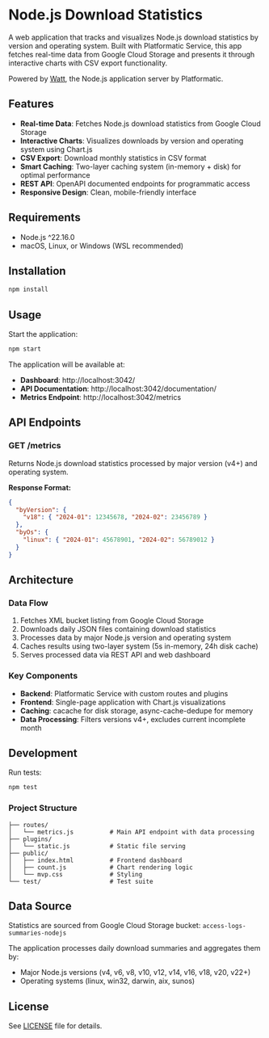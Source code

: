 # Node.js Download Statistics

A web application that tracks and visualizes Node.js download statistics by version and operating system. Built with Platformatic Service, this app fetches real-time data from Google Cloud Storage and presents it through interactive charts with CSV export functionality.

Powered by [Watt](https://platformatic.dev), the Node.js application server by Platformatic.

## Features

- **Real-time Data**: Fetches Node.js download statistics from Google Cloud Storage
- **Interactive Charts**: Visualizes downloads by version and operating system using Chart.js
- **CSV Export**: Download monthly statistics in CSV format
- **Smart Caching**: Two-layer caching system (in-memory + disk) for optimal performance
- **REST API**: OpenAPI documented endpoints for programmatic access
- **Responsive Design**: Clean, mobile-friendly interface

## Requirements

- Node.js ^22.16.0
- macOS, Linux, or Windows (WSL recommended)

## Installation

```bash
npm install
```

## Usage

Start the application:

```bash
npm start
```

The application will be available at:
- **Dashboard**: http://localhost:3042/
- **API Documentation**: http://localhost:3042/documentation/
- **Metrics Endpoint**: http://localhost:3042/metrics

## API Endpoints

### GET /metrics

Returns Node.js download statistics processed by major version (v4+) and operating system.

**Response Format:**
```json
{
  "byVersion": {
    "v18": { "2024-01": 12345678, "2024-02": 23456789 }
  },
  "byOs": {
    "linux": { "2024-01": 45678901, "2024-02": 56789012 }
  }
}
```

## Architecture

### Data Flow
1. Fetches XML bucket listing from Google Cloud Storage
2. Downloads daily JSON files containing download statistics
3. Processes data by major Node.js version and operating system
4. Caches results using two-layer system (5s in-memory, 24h disk cache)
5. Serves processed data via REST API and web dashboard

### Key Components
- **Backend**: Platformatic Service with custom routes and plugins
- **Frontend**: Single-page application with Chart.js visualizations
- **Caching**: cacache for disk storage, async-cache-dedupe for memory
- **Data Processing**: Filters versions v4+, excludes current incomplete month

## Development

Run tests:
```bash
npm test
```

### Project Structure
```
├── routes/
│   └── metrics.js          # Main API endpoint with data processing
├── plugins/
│   └── static.js           # Static file serving
├── public/
│   ├── index.html          # Frontend dashboard
│   ├── count.js            # Chart rendering logic
│   └── mvp.css             # Styling
└── test/                   # Test suite
```

## Data Source

Statistics are sourced from Google Cloud Storage bucket: `access-logs-summaries-nodejs`

The application processes daily download summaries and aggregates them by:
- Major Node.js versions (v4, v6, v8, v10, v12, v14, v16, v18, v20, v22+)
- Operating systems (linux, win32, darwin, aix, sunos)

## License

See [LICENSE](LICENSE) file for details.